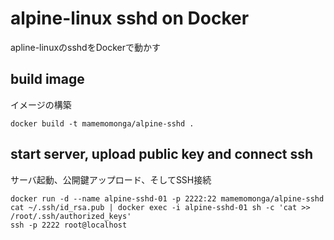 # alpine-linux sshd on Docker
apline-linuxのsshdをDockerで動かす

## build image
イメージの構築

	docker build -t mamemomonga/alpine-sshd .

## start server, upload public key and connect ssh
サーバ起動、公開鍵アップロード、そしてSSH接続

	docker run -d --name alpine-sshd-01 -p 2222:22 mamemomonga/alpine-sshd
	cat ~/.ssh/id_rsa.pub | docker exec -i alpine-sshd-01 sh -c 'cat >> /root/.ssh/authorized_keys'
	ssh -p 2222 root@localhost

